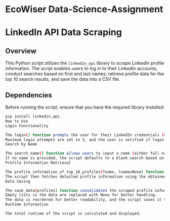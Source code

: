 # EcoWiser Data-Science-Assignment
# LinkedIn API Data Scraping

## Overview
This Python script utilizes the `linkedin_api` library to scrape LinkedIn profile information. The script enables users to log in to their LinkedIn accounts, conduct searches based on first and last names, retrieve profile data for the top 10 search results, and save the data into a CSV file.

## Dependencies
Before running the script, ensure that you have the required library installed:

```bash
pip install linkedin_api
How to Use
Login Functionality

The login() function prompts the user for their LinkedIn credentials (username and password).
Maximum login attempts are set to 5, and the user is notified if login fails.
Search by Name

The search_name() function allows users to input a name (either full name or just the first name).
If no name is provided, the script defaults to a blank search based on LinkedIn connections.
Profile Information Retrieval

The profile_information_of_top_10_profiles(fname, lname=None) function obtains the unique URN (Uniform Resource Name) IDs for the top 10 search results.
The script then fetches detailed profile information using the obtained URN IDs.
Data Saving

The save_data(profiles) function consolidates the scraped profile information into a pandas DataFrame.
Empty lists in the data are replaced with None for better handling.
The data is reordered for better readability, and the script saves it to a CSV file named 'LinkedIN Profile Results'.
Runtime Information

The total runtime of the script is calculated and displayed.
